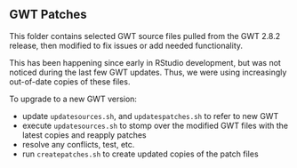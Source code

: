 GWT Patches
------------
This folder contains selected GWT source files pulled from the GWT 2.8.2
release, then modified to fix issues or add needed functionality.

This has been happening since early in RStudio development, but was not
noticed during the last few GWT updates. Thus, we were using increasingly
out-of-date copies of these files.

To upgrade to a new GWT version:

- update `updatesources.sh`, and `updatespatches.sh` to refer to new GWT
- execute `updatesources.sh` to stomp over the modified GWT files with the
latest copies and reapply patches
- resolve any conflicts, test, etc.
- run `createpatches.sh` to create updated copies of the patch files

